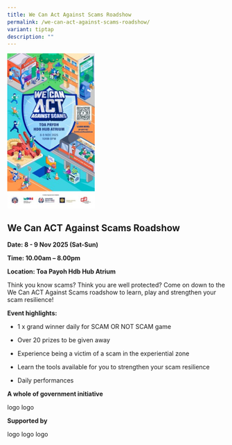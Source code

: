 ```yaml
---
title: We Can Act Against Scams Roadshow
permalink: /we-can-act-against-scams-roadshow/
variant: tiptap
description: ""
---
```

<p></p>
<div class="isomer-image-wrapper">
<img style="width: 40%;" height="auto" width="100%" alt="" src="/images/we_can_act_against_scams.jpg">
</div>
<h2><strong>We Can ACT Against Scams Roadshow</strong></h2>
<p><strong>Date: 8 - 9 Nov 2025 (Sat-Sun)</strong>
</p>
<p><strong>Time: 10.00am – 8.00pm</strong>
</p>
<p><strong>Location: Toa Payoh Hdb Hub Atrium</strong>
</p>
<p>Think you know scams? Think you are well protected? Come on down to the
We Can ACT Against Scams roadshow to learn, play and strengthen your scam
resilience!</p>
<p><strong>Event highlights:</strong>
</p>
<ul data-tight="true" class="tight">
<li>
<p>1 x grand winner daily for SCAM OR NOT SCAM game</p>
</li>
<li>
<p>Over 20 prizes to be given away</p>
</li>
<li>
<p>Experience being a victim of a scam in the experiential zone</p>
</li>
<li>
<p>Learn the tools available for you to strengthen your scam resilience</p>
</li>
<li>
<p>Daily performances&nbsp;&nbsp;&nbsp; &nbsp;&nbsp;&nbsp;&nbsp; &nbsp;&nbsp;&nbsp;&nbsp;&nbsp;
&nbsp;&nbsp;&nbsp;</p>
</li>
</ul>
<p></p>
<p><strong>A whole of government initiative</strong>
</p>
<p>logo logo</p>
<p><strong>Supported by</strong>
</p>
<p>logo logo logo<strong><br></strong>
</p>